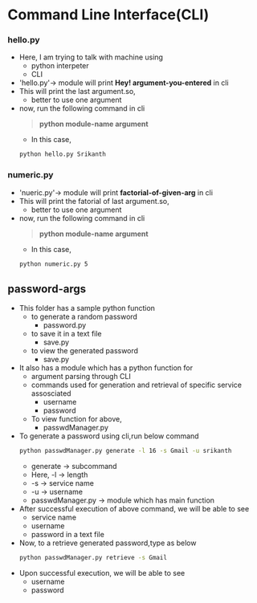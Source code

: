 # Command Line Interface(CLI)
### hello.py
* Here, I am trying to talk with machine using
    * python interpeter
    * CLI
* 'hello.py'-> module will print **Hey! argument-you-entered** in cli
* This will print the last argument.so,
    * better to use one argument  
* now, run the following command in cli
  > **python module-name argument**
  * In this case,
  ```bash
  python hello.py Srikanth 
  ```
### numeric.py
* 'nueric.py'-> module will print **factorial-of-given-arg** in cli
* This will print the fatorial of last argument.so,
    * better to use one argument  
* now, run the following command in cli
  > **python module-name argument**
  * In this case,
  ```bash
  python numeric.py 5 
  ```
## password-args
* This folder has a sample python function 
  * to generate a random password
    * password.py 
  * to save it in a text file
    * save.py 
  * to view the generated password
    * save.py
* It also has a module which has a python function for
  * argument parsing through CLI
  * commands used for generation and retrieval of specific service assosciated
    * username
    * password
  * To view function for above,
    * passwdManager.py  
* To generate a password using cli,run below command
  ```bash
  python passwdManager.py generate -l 16 -s Gmail -u srikanth
  ```
  * generate -> subcommand
  * Here, -l -> length
  * -s -> service name
  * -u -> username
  * passwdManager.py -> module which has main function
* After successful execution of above command, we will be able to see
  * service name
  * username
  * password in a text file
* Now, to a retrieve generated password,type as below
  ```bash
  python passwdManager.py retrieve -s Gmail 
  ```
* Upon successful execution, we will be able to see
  * username
  * password 




